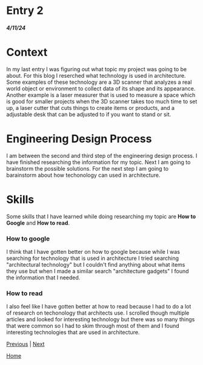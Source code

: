 # Entry 2
##### 4/11/24

# Context
In my last entry I was figuring out what topic my project was going to be about. For this blog I reserched what technology is used in architecture. Some examples of these technology are a 3D scanner that analyzes a real world object or environment to collect data of its shape and its appearance. Another example is a laser measurer that is used to measure a space which is good for smaller projects when the 3D scanner takes too much time to set up, a laser cutter that cuts things to create items or products, and a adjustable desk that can be adjusted to if you want to stand or sit.
# Engineering Design Process
I am between the second and third step of the engineering design process. I have finished researching the information for my topic. Next I am going to brainstorm the possible solutions. For the next step I am going to barainstorm about how techonology can used in architecture.

# Skills
Some skills that I have learned while doing researching my topic are **How to Google** and **How to read**.

### How to google
I think that I have gotten better on how to google because while I was searching for technology that is used in architecture I tried searching "architectural technology" but I couldn't find anything about what items they use but when I made a similar search "architecture gadgets" I found the information that I needed.

### How to read
I also feel like I have gotten better at how to read because I had to do a lot of research on techonology that architects use. I scrolled though multiple articles and looked for interesting technology but there was so many things that were common so I had to skim through most of them and I found interesting technologies that are used in architecture. 

[Previous](entry01.md) | [Next](entry03.md)

[Home](../README.md)
